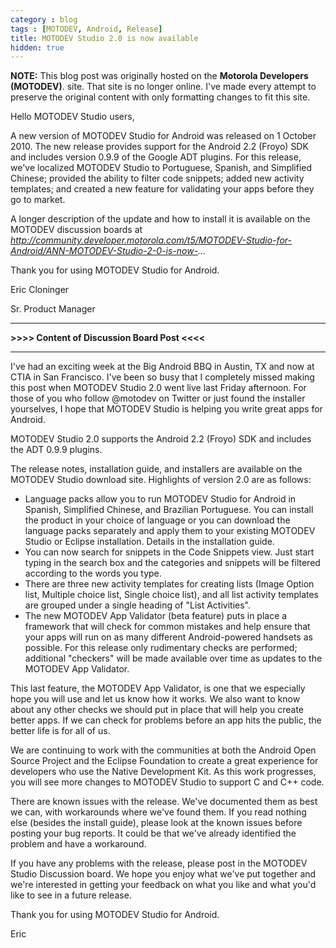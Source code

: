 ```yaml
---
category : blog
tags : [MOTODEV, Android, Release]
title: MOTODEV Studio 2.0 is now available
hidden: true
---
```

**NOTE:** This blog post was originally hosted on the **Motorola Developers (MOTODEV)**. site. That site is no longer online. I've made every attempt to preserve the original content with only formatting changes to fit this site.

Hello MOTODEV Studio users,

A new version of MOTODEV Studio for Android was released on 1 October
2010. The new release provides support for the Android 2.2 (Froyo) SDK
and includes version 0.9.9 of the Google ADT plugins. For this release,
we've localized MOTODEV Studio to Portuguese, Spanish, and Simplified
Chinese; provided the ability to filter code snippets; added new
activity templates; and created a new feature for validating your apps
before they go to market.

A longer description of the update and how to install it is available on
the MOTODEV discussion boards at
*http://community.developer.motorola.com/t5/MOTODEV-Studio-for-Android/ANN-MOTODEV-Studio-2-0-is-now-...*

Thank you for using MOTODEV Studio for Android.

Eric Cloninger

Sr. Product Manager

------------------------------------------------------------------------

**&gt;&gt;&gt;&gt; Content of Discussion Board Post &lt;&lt;&lt;&lt;**

------------------------------------------------------------------------

I've had an exciting week at the Big Android BBQ in Austin, TX and now
at CTIA in San Francisco. I've been so busy that I completely missed
making this post when MOTODEV Studio 2.0 went live last Friday
afternoon. For those of you who follow @motodev on Twitter or just found
the installer yourselves, I hope that MOTODEV Studio is helping you
write great apps for Android.

MOTODEV Studio 2.0 supports the Android 2.2 (Froyo) SDK and includes the
ADT 0.9.9 plugins.

The release notes, installation guide, and installers are available on
the MOTODEV Studio download site. Highlights of version 2.0 are as
follows:

-   Language packs allow you to run MOTODEV Studio for Android in
    Spanish, Simplified Chinese, and Brazilian Portuguese. You can
    install the product in your choice of language or you can download
    the language packs separately and apply them to your existing
    MOTODEV Studio or Eclipse installation. Details in the installation
    guide.
-   You can now search for snippets in the Code Snippets view. Just
    start typing in the search box and the categories and snippets will
    be filtered according to the words you type.
-   There are three new activity templates for creating lists (Image
    Option list, Multiple choice list, Single choice list), and all list
    activity templates are grouped under a single heading of "List
    Activities".
-   The new MOTODEV App Validator (beta feature) puts in place a
    framework that will check for common mistakes and help ensure that
    your apps will run on as many different Android-powered handsets as
    possible. For this release only rudimentary checks are performed;
    additional "checkers" will be made available over time as updates to
    the MOTODEV App Validator.

This last feature, the MOTODEV App Validator, is one that we especially
hope you will use and let us know how it works. We also want to know
about any other checks we should put in place that will help you create
better apps. If we can check for problems before an app hits the public,
the better life is for all of us.

We are continuing to work with the communities at both the Android Open
Source Project and the Eclipse Foundation to create a great experience
for developers who use the Native Development Kit. As this work
progresses, you will see more changes to MOTODEV Studio to support C and
C++ code.

There are known issues with the release. We've documented them as best
we can, with workarounds where we've found them. If you read nothing
else (besides the install guide), please look at the known issues before
posting your bug reports. It could be that we've already identified the
problem and have a workaround.

If you have any problems with the release, please post in the MOTODEV
Studio Discussion board. We hope you enjoy what we've put together and
we're interested in getting your feedback on what you like and what
you'd like to see in a future release.

Thank you for using MOTODEV Studio for Android.

Eric
